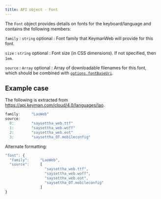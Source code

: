 ```yaml
---
title: API object - Font
---
```


The `Font` object provides details on fonts for the keyboard/language
and contains the following members:

<div class="itemizedlist" markdown="1">

`family`
:   `string` <span class="optional">optional</span>
:   Font family that KeymanWeb will provide for this font.

`size`
:   `string` <span class="optional">optional</span>
:   Font size (in CSS dimensions). If not specified, then `1em`.

`source`
:   `Array` <span class="optional">optional</span>
:   Array of downloadable filenames for this font, which should be
    combined with [`options.fontBaseUri`](index#obj-options).

</div>

## Example case

The following is extracted from
<https://api.keyman.com/cloud/4.0/languages/lao>.

``` javascript
family:     "LaoWeb"
source:
  0:        "saysettha_web.ttf"
  1:        "saysettha_web.woff"
  2:        "saysettha_web.eot"
  3:        "saysettha_OT.mobileconfig"
```

Alternate formatting:

``` javascript
"font": {
  "family":     "LaoWeb",
  "source":     [
                  "saysettha_web.ttf",
                  "saysettha_web.woff",
                  "saysettha_web.eot",
                  "saysettha_OT.mobileconfig"
                ]
}
```
